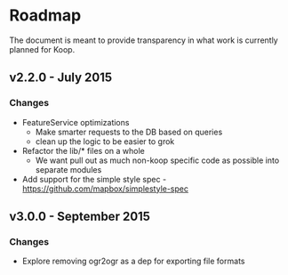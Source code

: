 # Roadmap
The document is meant to provide transparency in what work is currently planned for Koop.

## v2.2.0 - July 2015
### Changes 
* FeatureService optimizations 
  * Make smarter requests to the DB based on queries 
  * clean up the logic to be easier to grok
* Refactor the lib/* files on a whole
  - We want pull out as much non-koop specific code as possible into separate modules
* Add support for the simple style spec - https://github.com/mapbox/simplestyle-spec

## v3.0.0 - September 2015
### Changes 
* Explore removing ogr2ogr as a dep for exporting file formats
